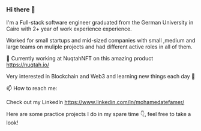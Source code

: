 ### Hi there 👋
I'm a Full-stack software engineer graduated from the German University in Cairo with 2+ year of work experience  experience.

Worked for small startups and mid-sized companies with small ,medium and large teams on muliple projects and had different active roles in all of them.

🔭 Currently working at NuqtahNFT on this amazing product https://nuqtah.io/

Very interested in Blockchain and Web3 and learning new things each day 🌱

📫 How to reach me:

Check out my LinkedIn https://www.linkedin.com/in/mohamedatefamer/


Here are some practice projects I do in my spare time 👇, feel free to take a look!

<!--
**MoAtefAmer/MoAtefAmer** is a ✨ _special_ ✨ repository because its `README.md` (this file) appears on your GitHub profile.

Here are some ideas to get you started:

- 🔭 I’m currently working on ...
- 🌱 I’m currently learning ...
- 👯 I’m looking to collaborate on ...
- 🤔 I’m looking for help with ...
- 💬 Ask me about ...
- 📫 How to reach me: ...
- 😄 Pronouns: ...
- ⚡ Fun fact: ...
-->
